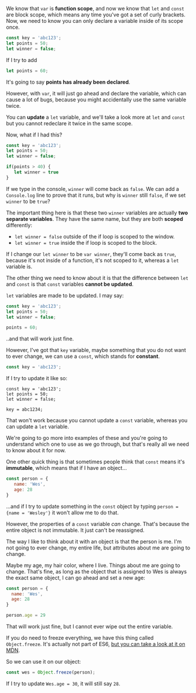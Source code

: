 We know that `var` is **function scope**, and now we know that `let` and `const` are block scope, which means any time you've got a set of curly brackets. Now, we need to know you can only declare a variable inside of its scope once.

```js
const key = 'abc123';
let points = 50;
let winner = false;
   ```
If I try to add

```js
let points = 60;
```

It's going to say **points has already been declared**.

However, with `var`, it will just go ahead and declare the variable, which can cause a lot of bugs, because you might accidentally use the same variable twice.

 You can **update** a `let` variable, and we'll take a look more at `let` and `const` but you cannot redeclare it twice in the same scope.

Now, what if I had this?

```js
const key = 'abc123';
let points = 50;
let winner = false;

if(points > 40) {
   let winner = true
}
```


If we type in the console, `winner` will come back as `false`. We can add a `Console.log` line to prove that it runs, but why is `winner` still `false`, if we set `winner` to be `true`?


The important thing here is that these two `winner` variables are actually **two separate variables**. They have the same name, but they are both **scoped** differently:

* `let winner = false` outside of the if loop is scoped to the window.
* `let winner = true` inside the if loop is scoped to the block.


If I change our `let winner` to be `var winner`, they'll come back as `true`, because it's not inside of a function, it's not scoped to it, whereas a `let` variable is.



The other thing we need to know about it is that the difference between `let` and `const` is that `const` variables **cannot be updated**.

`let` variables are made to be updated. I may say:
  
```js
const key = 'abc123';
let points = 50;
let winner = false;

points = 60;
```

..and that will work just fine.

However, I've got that `key` variable, maybe something that you do not want to ever change, we can use a `const`, which stands for **constant**.

```js
const key = 'abc123';
```

If I try to update it like so:

 ```
const key = 'abc123';
let points = 50;
let winner = false;

key = abc1234;
  ```

That won't work because you cannot update a `const` variable, whereas you can update a `let` variable.

We're going to go more into examples of these and you're going to understand which one to use as we go through, but that's really all we need to know about it for now.


 One other quick thing is that sometimes people think that `const` means it's **immutable**, which means that if I have an object...

  ```js
  const person = {
     name: 'Wes',
     age: 28
  }
  ```
 ...and if I try to update something in the `const` object by typing `person = {name = 'Wesley'}` it won't allow me to do that.

 However, the properties of a `const` variable *can* change. That's because the entire object is not immutable. It just can't be reassigned.


The way I like to think about it with an object is that the person is me. I'm not going to ever change, my entire life, but attributes about me are going to change.

Maybe my age, my hair color, where I live. Things about me are going to change. That's fine, as long as the object that is assigned to Wes is always the exact same object, I can go ahead and set a new age:

```js
const person = {
  name: 'Wes',
  age: 28
}

person.age = 29
```

That will work just fine, but I cannot ever wipe out the entire variable.

If you do need to freeze everything, we have this thing called `Object.freeze`. It's actually not part of ES6, [but you can take a look at it on MDN](https://developer.mozilla.org/en/docs/Web/JavaScript/Reference/Global_Objects/Object/freeze).

 So we can use it on our object:

 ```js
 const wes = Object.freeze(person);
 ```

If I try to update `Wes.age = 30`, it will still say `28`.
